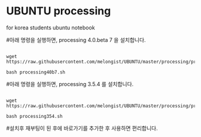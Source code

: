# UBUNTU processing
for korea students ubuntu notebook 


#아래 명령을 실행하면, processing 4.0.beta 7 을 설치합니다.   
   
<pre><code>
wget https://raw.githubusercontent.com/melongist/UBUNTU/master/processing/processing40b7.sh
   
bash processing40b7.sh
</code></pre>




#아래 명령을 실행하면, processing 3.5.4 를 설치합니다.   
   
<pre><code>
wget https://raw.githubusercontent.com/melongist/UBUNTU/master/processing/processing354.sh
   
bash processing354.sh
</code></pre>

#설치후 재부팅이 된 후에 바로가기를 추가한 후 사용하면 편리합니다.
